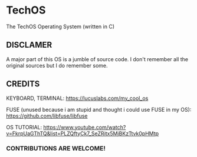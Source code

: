 # TechOS
The TechOS Operating System (written in C)
## DISCLAMER
A major part of this OS is a jumble of source code. I don't remember all the original sources but I do remember some.

## CREDITS
KEYBOARD, TERMINAL: https://lucuslabs.com/my_cool_os

FUSE (unused because i am stupid and thought i could use FUSE in my OS): https://github.com/libfuse/libfuse

OS TUTORIAL: https://www.youtube.com/watch?v=FkrpUaGThTQ&list=PLZQftyCk7_SeZRitx5MjBKzTtvk0pHMtp

### CONTRIBUTIONS ARE WELCOME!
